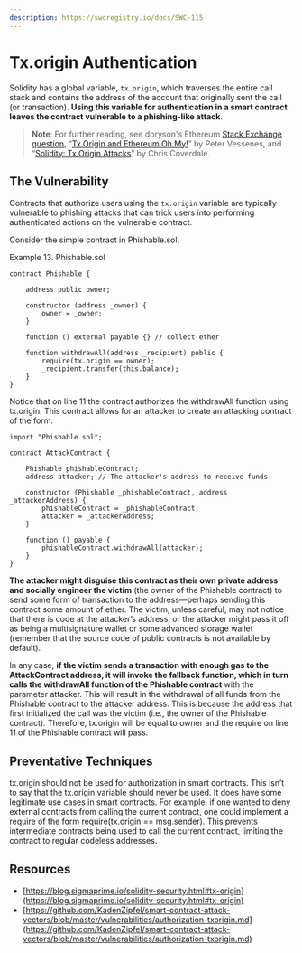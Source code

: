 ```yaml
---
description: https://swcregistry.io/docs/SWC-115
---
```


# Tx.origin Authentication

Solidity has a global variable, `tx.origin`, which traverses the entire call stack and contains the address of the account that originally sent the call (or transaction). **Using this variable for authentication in a smart contract leaves the contract vulnerable to a phishing-like attack**.

> **Note**: For further reading, see dbryson's Ethereum [Stack Exchange question](http://bit.ly/2PxU1UM), “[Tx.Origin and Ethereum Oh My!](http://bit.ly/2qm7ocJ)” by Peter Vessenes, and “[Solidity: Tx Origin Attacks](http://bit.ly/2P3KVA4)” by Chris Coverdale.

## The Vulnerability

Contracts that authorize users using the `tx.origin` variable are typically vulnerable to phishing attacks that can trick users into performing authenticated actions on the vulnerable contract.

Consider the simple contract in Phishable.sol.

Example 13. Phishable.sol

```solidity
contract Phishable {

    address public owner;
    
    constructor (address _owner) {
        owner = _owner;
    }
    
    function () external payable {} // collect ether
    
    function withdrawAll(address _recipient) public {
        require(tx.origin == owner);
        _recipient.transfer(this.balance);
    }
}
```

Notice that on line 11 the contract authorizes the withdrawAll function using tx.origin. This contract allows for an attacker to create an attacking contract of the form:

```solidity
import "Phishable.sol";

contract AttackContract {

    Phishable phishableContract;
    address attacker; // The attacker's address to receive funds
    
    constructor (Phishable _phishableContract, address _attackerAddress) {
        phishableContract = _phishableContract;
        attacker = _attackerAddress;
    }
    
    function () payable {
        phishableContract.withdrawAll(attacker);
    }
}
```

**The attacker might disguise this contract as their own private address and socially engineer the victim** (the owner of the Phishable contract) to send some form of transaction to the address—perhaps sending this contract some amount of ether. The victim, unless careful, may not notice that there is code at the attacker’s address, or the attacker might pass it off as being a multisignature wallet or some advanced storage wallet (remember that the source code of public contracts is not available by default).

In any case, **if the victim sends a transaction with enough gas to the AttackContract address, it will invoke the fallback function, which in turn calls the withdrawAll function of the Phishable contract** with the parameter attacker. This will result in the withdrawal of all funds from the Phishable contract to the attacker address. This is because the address that first initialized the call was the victim (i.e., the owner of the Phishable contract). Therefore, tx.origin will be equal to owner and the require on line 11 of the Phishable contract will pass.

## Preventative Techniques

tx.origin should not be used for authorization in smart contracts. This isn’t to say that the tx.origin variable should never be used. It does have some legitimate use cases in smart contracts. For example, if one wanted to deny external contracts from calling the current contract, one could implement a require of the form require(tx.origin == msg.sender). This prevents intermediate contracts being used to call the current contract, limiting the contract to regular codeless addresses.

## Resources

* [https://blog.sigmaprime.io/solidity-security.html#tx-origin](https://blog.sigmaprime.io/solidity-security.html#tx-origin)
* [https://github.com/KadenZipfel/smart-contract-attack-vectors/blob/master/vulnerabilities/authorization-txorigin.md](https://github.com/KadenZipfel/smart-contract-attack-vectors/blob/master/vulnerabilities/authorization-txorigin.md)
